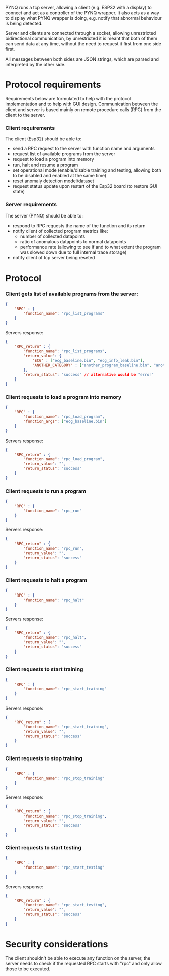 PYNQ runs a tcp server, allowing a client (e.g. ESP32 with a display) to connect and act as a controller of the PYNQ wrapper. It also acts as a way to display what PYNQ wrapper is doing, e.g. notify that abnormal behaviour is being detected.

Server and clients are connected through a socket, allowing unrestricted bidirectional communication, by unrestricted it is meant that both of them can send data at any time, without the need to request it first from one side first.

All messages between both sides are JSON strings, which are parsed and interpreted by the other side.

# Protocol requirements
Requirements below are formulated to help with the protocol implementation and to help with GUI design. Communication between the client and server is based mainly on remote procedure calls (RPC) from the client to the server.

### Client requirements
The client (Esp32) should be able to:
* send a RPC request to the server with function name and arguments
* request list of available programs from the server
* request to load a program into memory
* run, halt and resume a program
* set operational mode (enable/disable training and testing, allowing both to be disabled and enabled at the same time)
* reset anomaly detection model/dataset
* request status update upon restart of the Esp32 board (to restore GUI state)

<!-- * configure CMS, this includes:
    * enabling/disabling and setting the trace start address
    * enabling/disabling and setting the trace end address
    * enabling/disabling and setting the lower address boundary
    * enabling/disabling and setting the upper address boundary
    * enabling/disabling CPU halting (when internal trace storage is full) -->

<!-- :idea: The client may request objdump output of each file (or data based on it) to display it in the GUI. The user could select address range based on functions addresses. -->


### Server requirements
The server (PYNQ) should be able to:
* respond to RPC requests the name of the function and its return
* notify client of collected program metrics like:
    * number of collected datapoints
    * ratio of anomalous datapoints to normal datapoints
    * performance rate (allowing to see if and to what extent the program was slowed down due to full internal trace storage)
* notify client of tcp server being reseted


# Protocol

### Client gets list of available programs from the server:
```json
{
    "RPC" : {
        "function_name": "rpc_list_programs"
    }
}
```
Servers response:
```json
{
    "RPC_return" : {
        "function_name": "rpc_list_programs",
        "return_value": {
            "ECG" : ["ecg_baseline.bin", "ecg_info_leak.bin"],
            "ANOTHER_CATEGORY" : ["another_program_baseline.bin", "another_program_anomalous_version.bin"]
        }, 
        "return_status": "success" // alternative would be "error"
    }
}
```

### Client requests to load a program into memory
```json
{
    "RPC" : {
        "function_name": "rpc_load_program",
        "function_args": ["ecg_baseline.bin"]
    }
}
```

Servers response:
```json
{
    "RPC_return" : {
        "function_name": "rpc_load_program",
        "return_value": "",
        "return_status": "success"
    } 
}
```

### Client requests to run a program
```json
{
    "RPC" : {
        "function_name": "rpc_run"
    }
}
```
Servers response:
```json
{
    "RPC_return" : {
        "function_name": "rpc_run",
        "return_value": "",
        "return_status": "success"
    } 
}
```

### Client requests to halt a program
```json
{
    "RPC" : {
        "function_name": "rpc_halt"
    }
}
```

Servers response:
```json
{
    "RPC_return" : {
        "function_name": "rpc_halt",
        "return_value": "",
        "return_status": "success"
    } 
}
```

### Client requests to start training
```json
{
    "RPC" : {
        "function_name": "rpc_start_training"
    }
}
```

Servers response:
```json
{
    "RPC_return" : {
        "function_name": "rpc_start_training",
        "return_value": "",
        "return_status": "success"
    } 
}
```

### Client requests to stop training
```json
{
    "RPC" : {
        "function_name": "rpc_stop_training"
    }
}
```

Servers response:
```json
{
    "RPC_return" : {
        "function_name": "rpc_stop_training",
        "return_value": "",
        "return_status": "success"
    } 
}
```

### Client requests to start testing
```json
{
    "RPC" : {
        "function_name": "rpc_start_testing"
    }
}
```

Servers response:
```json
{
    "RPC_return" : {
        "function_name": "rpc_start_testing",
        "return_value": "",
        "return_status": "success"
    } 
}
```


# Security considerations
The client shouldn't be able to execute any function on the server, the server needs to check if the requested RPC starts with "rpc" and only allow those to be executed.

